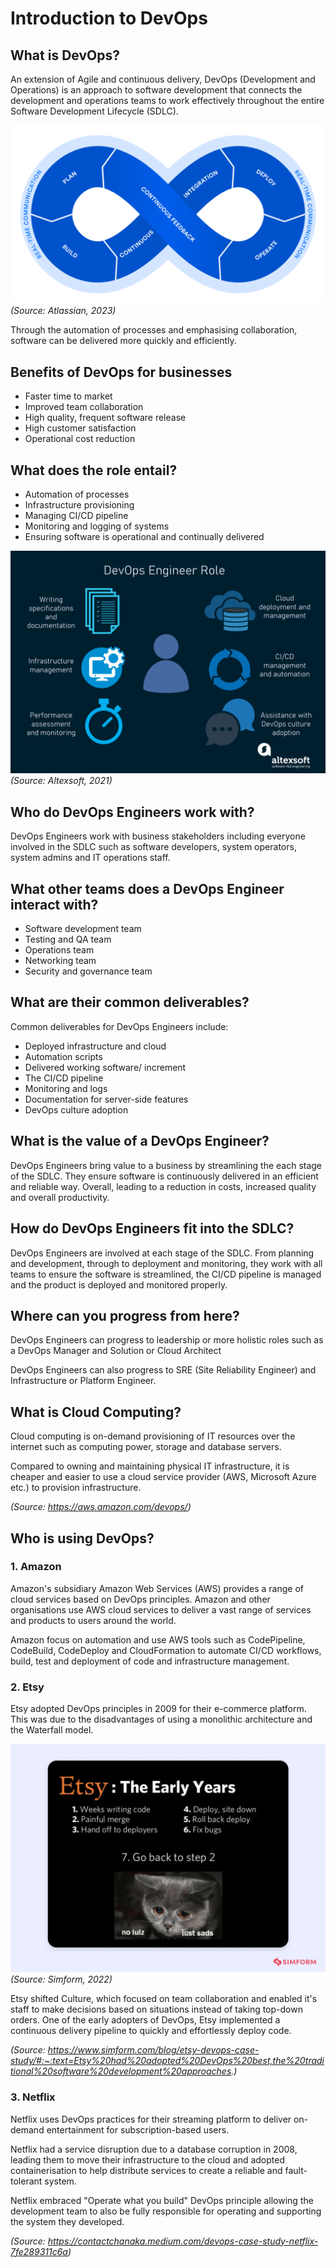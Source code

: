# Introduction to DevOps

## What is DevOps?

An extension of Agile and continuous delivery, DevOps (Development and Operations) is an approach to software development that connects the development and operations teams to work effectively throughout the entire Software Development Lifecycle (SDLC).

![DevOps lifecycle](images/devops-cycle.png)
*(Source: Atlassian, 2023)*

Through the automation of processes and emphasising collaboration, software can be delivered more quickly and efficiently.

## Benefits of DevOps for businesses

- Faster time to market
- Improved team collaboration
- High quality, frequent software release
- High customer satisfaction
- Operational cost reduction

## What does the role entail?

- Automation of processes
- Infrastructure provisioning
- Managing CI/CD pipeline
- Monitoring and logging of systems
- Ensuring software is operational and continually delivered

![DevOps role](images/devops-role.png)
*(Source: Altexsoft, 2021)*

## Who do DevOps Engineers work with?

DevOps Engineers work with business stakeholders including everyone involved in the SDLC such as software developers, system operators, system admins and IT operations staff.

## What other teams does a DevOps Engineer interact with?

- Software development team
- Testing and QA team
- Operations team
- Networking team
- Security and governance team

## What are their common deliverables?

Common deliverables for DevOps Engineers include:

- Deployed infrastructure and cloud
- Automation scripts
- Delivered working software/ increment
- The CI/CD pipeline
- Monitoring and logs
- Documentation for server-side features
- DevOps culture adoption

## What is the value of a DevOps Engineer?

DevOps Engineers bring value to a business by streamlining the each stage of the SDLC. They ensure software is continuously delivered in an efficient and reliable way. Overall, leading to a reduction in costs, increased quality and overall productivity.

## How do DevOps Engineers fit into the SDLC?

DevOps Engineers are involved at each stage of the SDLC. From planning and development, through to deployment and monitoring, they work with all teams to ensure the software is streamlined, the CI/CD pipeline is managed and the product is deployed and monitored properly.

## Where can you progress from here?

DevOps Engineers can progress to leadership or more holistic roles such as a DevOps Manager and Solution or Cloud Architect

DevOps Engineers can also progress to SRE (Site Reliability Engineer) and Infrastructure or Platform Engineer.

## What is Cloud Computing?

Cloud computing is on-demand provisioning of IT resources over the internet such as computing power, storage and database servers.

Compared to owning and maintaining physical IT infrastructure, it is cheaper and easier to use a cloud service provider (AWS, Microsoft Azure etc.) to provision infrastructure.

*(Source: <https://aws.amazon.com/devops/>)*

## Who is using DevOps?

### 1. Amazon

Amazon's subsidiary Amazon Web Services (AWS) provides a range of cloud services based on DevOps principles. Amazon and other organisations use AWS cloud services to deliver a vast range of services and products to users around the world.

Amazon focus on automation and use AWS tools such as CodePipeline, CodeBuild, CodeDeploy and CloudFormation to automate CI/CD workflows, build, test and deployment of code and infrastructure management.

### 2. Etsy

Etsy adopted DevOps principles in 2009 for their e-commerce platform. This was due to the disadvantages of using a monolithic architecture and the Waterfall model.

![Early years at Etsy](images/etsy-early-years-devops-strategy.png)
*(Source: Simform, 2022)*

Etsy shifted Culture, which focused on team collaboration and enabled it's staff to make decisions based on situations instead of taking top-down orders. One of the early adopters of DevOps, Etsy implemented a continuous delivery pipeline to quickly and effortlessly deploy code.

*(Source: <https://www.simform.com/blog/etsy-devops-case-study/#:~:text=Etsy%20had%20adopted%20DevOps%20best,the%20traditional%20software%20development%20approaches>.)*

### 3. Netflix

Netflix uses DevOps practices for their streaming platform to deliver on-demand entertainment for subscription-based users.

Netflix had a service disruption due to a database corruption in 2008, leading them to move their infrastructure to the cloud and adopted containerisation to help distribute services to create a reliable and fault-tolerant system.

Netflix embraced "Operate what you build" DevOps principle allowing the development team to also be fully responsible for operating and supporting the system they developed.

*(Source: <https://contactchanaka.medium.com/devops-case-study-netflix-7fe289311c6a>)*
